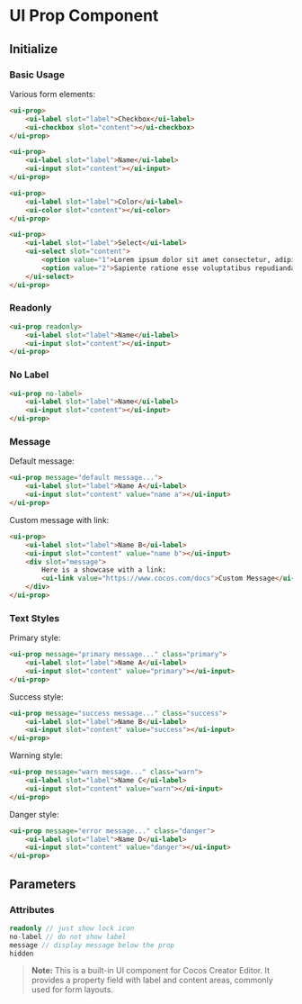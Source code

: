 # UI Prop Component

## Initialize

### Basic Usage

Various form elements:
```html
<ui-prop>
    <ui-label slot="label">Checkbox</ui-label>
    <ui-checkbox slot="content"></ui-checkbox>
</ui-prop>

<ui-prop>
    <ui-label slot="label">Name</ui-label>
    <ui-input slot="content"></ui-input>
</ui-prop>

<ui-prop>
    <ui-label slot="label">Color</ui-label>
    <ui-color slot="content"></ui-color>
</ui-prop>

<ui-prop>
    <ui-label slot="label">Select</ui-label>
    <ui-select slot="content">
        <option value="1">Lorem ipsum dolor sit amet consectetur, adipisicing elit. Sit, sint.</option>
        <option value="2">Sapiente ratione esse voluptatibus repudiandae illo numquam quas nulla id.</option>
    </ui-select>
</ui-prop>
```

### Readonly

```html
<ui-prop readonly>
    <ui-label slot="label">Name</ui-label>
    <ui-input slot="content"></ui-input>
</ui-prop>
```

### No Label

```html
<ui-prop no-label>
    <ui-label slot="label">Name</ui-label>
    <ui-input slot="content"></ui-input>
</ui-prop>
```

### Message

Default message:
```html
<ui-prop message="default message...">
    <ui-label slot="label">Name A</ui-label>
    <ui-input slot="content" value="name a"></ui-input>
</ui-prop>
```

Custom message with link:
```html
<ui-prop>
    <ui-label slot="label">Name B</ui-label>
    <ui-input slot="content" value="name b"></ui-input>
    <div slot="message">
        Here is a showcase with a link:
        <ui-link value="https://www.cocos.com/docs">Custom Message</ui-link>
    </div>
</ui-prop>
```

### Text Styles

Primary style:
```html
<ui-prop message="primary message..." class="primary">
    <ui-label slot="label">Name A</ui-label>
    <ui-input slot="content" value="primary"></ui-input>
</ui-prop>
```

Success style:
```html
<ui-prop message="success message..." class="success">
    <ui-label slot="label">Name B</ui-label>
    <ui-input slot="content" value="success"></ui-input>
</ui-prop>
```

Warning style:
```html
<ui-prop message="warn message..." class="warn">
    <ui-label slot="label">Name C</ui-label>
    <ui-input slot="content" value="warn"></ui-input>
</ui-prop>
```

Danger style:
```html
<ui-prop message="error message..." class="danger">
    <ui-label slot="label">Name D</ui-label>
    <ui-input slot="content" value="danger"></ui-input>
</ui-prop>
```

## Parameters

### Attributes
```typescript
readonly // just show lock icon
no-label // do not show label
message // display message below the prop
hidden
```

> **Note:** This is a built-in UI component for Cocos Creator Editor. It provides a property field with label and content areas, commonly used for form layouts. 